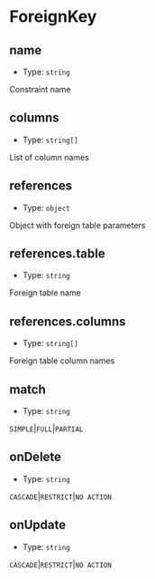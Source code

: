 # ForeignKey

## name

- Type: `string`

Constraint name

## columns

- Type: `string[]`

List of column names

## references

- Type: `object`

Object with foreign table parameters

## references.table

- Type: `string`

Foreign table name

## references.columns

- Type: `string[]`

Foreign table column names

## match

- Type: `string`

`SIMPLE`&#124;`FULL`&#124;`PARTIAL`

## onDelete

- Type: `string`

`CASCADE`&#124;`RESTRICT`&#124;`NO ACTION`

## onUpdate

- Type: `string`

`CASCADE`&#124;`RESTRICT`&#124;`NO ACTION`
